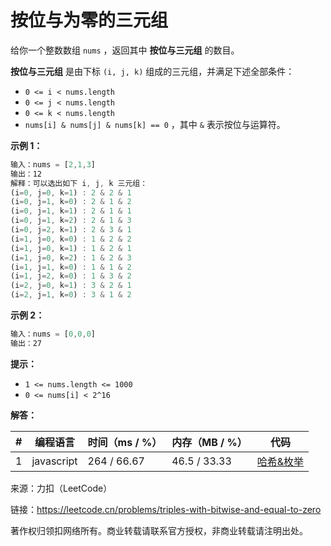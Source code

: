 # 按位与为零的三元组

给你一个整数数组 `nums` ，返回其中 **按位与三元组** 的数目。

**按位与三元组** 是由下标 `(i, j, k)` 组成的三元组，并满足下述全部条件：

- `0 <= i < nums.length`
- `0 <= j < nums.length`
- `0 <= k < nums.length`
- `nums[i] & nums[j] & nums[k] == 0` ，其中 `&` 表示按位与运算符。

**示例 1：**

``` javascript
输入：nums = [2,1,3]
输出：12
解释：可以选出如下 i, j, k 三元组：
(i=0, j=0, k=1) : 2 & 2 & 1
(i=0, j=1, k=0) : 2 & 1 & 2
(i=0, j=1, k=1) : 2 & 1 & 1
(i=0, j=1, k=2) : 2 & 1 & 3
(i=0, j=2, k=1) : 2 & 3 & 1
(i=1, j=0, k=0) : 1 & 2 & 2
(i=1, j=0, k=1) : 1 & 2 & 1
(i=1, j=0, k=2) : 1 & 2 & 3
(i=1, j=1, k=0) : 1 & 1 & 2
(i=1, j=2, k=0) : 1 & 3 & 2
(i=2, j=0, k=1) : 3 & 2 & 1
(i=2, j=1, k=0) : 3 & 1 & 2
```

**示例 2：**

``` javascript
输入：nums = [0,0,0]
输出：27
```

**提示：**

- `1 <= nums.length <= 1000`
- `0 <= nums[i] < 2^16`

**解答：**

**#**|**编程语言**|**时间（ms / %）**|**内存（MB / %）**|**代码**
--|--|--|--|--
1|javascript|264 / 66.67|46.5 / 33.33|[哈希&枚举](./javascript/ac_v1.js)

来源：力扣（LeetCode）

链接：https://leetcode.cn/problems/triples-with-bitwise-and-equal-to-zero

著作权归领扣网络所有。商业转载请联系官方授权，非商业转载请注明出处。

